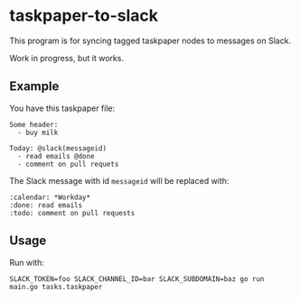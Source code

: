 # taskpaper-to-slack

This program is for syncing tagged taskpaper nodes to messages on
Slack.

Work in progress, but it works.

## Example

You have this taskpaper file:

```
Some header:
  - buy milk

Today: @slack(messageid)
  - read emails @done
  - comment on pull requets
```

The Slack message with id `messageid` will be replaced with:

```
:calendar: *Workday*
:done: read emails
:todo: comment on pull requests
```

## Usage

Run with:

```
SLACK_TOKEN=foo SLACK_CHANNEL_ID=bar SLACK_SUBDOMAIN=baz go run main.go tasks.taskpaper
```